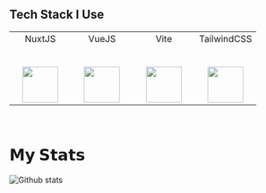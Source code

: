 ## Tech Stack I Use

<table>
  <tbody>
    <tr valign="top">
      <td width="25%" align="center">
        <span>NuxtJS</span><br><br><br>
        <img height="64px" src="https://cdn.svgporn.com/logos/nuxt-icon.svg">
      </td>
      <td width="25%" align="center">
        <span>VueJS</span><br><br><br>
        <img height="64px" src="https://cdn.svgporn.com/logos/vue.svg">
      </td>
      <td width="25%" align="center">
        <span>Vite</span><br><br><br>
        <img height="64px" src="https://cdn.svgporn.com/logos/vitejs.svg">
      </td>
      <td width="25%" align="center">
        <span>TailwindCSS</span><br><br><br>
        <img height="64px" src="https://cdn.svgporn.com/logos/tailwindcss-icon.svg">
      </td>
    </tr>
  </tbody>
</table>

<br />

# 𝗠𝘆 𝗦𝘁𝗮𝘁𝘀

![Github stats](https://github-readme-stats.vercel.app/api?username=jamaluddinrumi&show_icons=true&hide_border=true)
